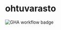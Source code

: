# ohtuvarasto

![GHA workflow badge](https://github.com/janikakalliokoski/ohtuvarasto/workflows/CI/badge.svg)
